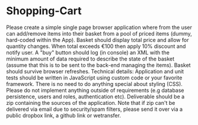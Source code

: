 # Shopping-Cart
Please create a simple single page browser application where from the user can add/remove items into their basket from a pool of priced items (dummy, hard-coded within the App). Basket should display total price and allow for quantity changes. When total exceeds €100 then apply 10% discount and notify user. A "buy" button should log (in console) an XML with the minimum amount of data required to describe the state of the basket (assume that this is to be sent to the back-end managing the items). Basket should survive browser refreshes.  Technical details:  Application and unit tests should be written in JavaScript using custom code or your favorite framework. There is no need to do anything special about styling (CSS). Please do not implement anything outside of requirements (e.g database persistence, users and roles, authentication etc). Deliverable should be a zip containing the sources of the application. Note that if zip can't be delivered via email due to security/spam filters, please send it over via a public dropbox link, a github link or wetransfer.

